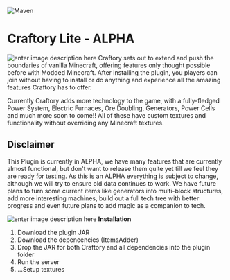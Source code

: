 ![Maven](https://github.com/brettsaunders21/Craftory/workflows/Maven/badge.svg)

# Craftory Lite - ALPHA

![enter image description here](https://www.dropbox.com/s/cs66rvebp67vhmb/bannerBarDescription.png?raw=1)
Craftory sets out to extend and push the boundaries of vanilla Minecraft, offering features only thought possible before with Modded Minecraft. After installing the plugin, you players can join without having to install or do anything and experience all the amazing features Craftory has to offer.

Currently Craftory adds more technology to the game, with a fully-fledged Power System, Electric Furnaces, Ore Doubling, Generators, Power Cells and much more soon to come!! All of these have custom textures and functionality without overriding any Minecraft textures.

## Disclaimer
This Plugin is currently in ALPHA, we have many features that are currently almost functional, but don't want to release them quite yet till we feel they are ready for testing. As this is an ALPHA everything is subject to change, although we will try to ensure old data continues to work. 
We have future plans to turn some current items like generators into multi-block structures, add more interesting machines, build out a full tech tree with better progress and even future plans to add magic as a companion to tech.

![enter image description here](https://www.dropbox.com/s/0srb2ijbkjflxh8/bannerBarGettingStarted.png?raw=1)
**Installation**

 1. Download the plugin JAR
 2. Download the depencencies (ItemsAdder)
 3. Drop the JAR for both Craftory and all dependencies into the plugin folder
 4. Run the server
 5. ...Setup textures
